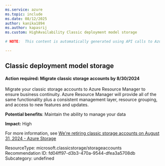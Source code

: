 ```yaml
---
ms.service: azure
ms.topic: include
ms.date: 08/12/2025
author: kanika1894
ms.author: kapasrij
ms.custom: HighAvailability Classic deployment model storage
  
# NOTE:  This content is automatically generated using API calls to Azure. Any edits made on these files will be overwritten in the next run of the script. 
  
---
```

  
## Classic deployment model storage  
  
<!--fd04ff97-d3b3-470a-9544-dfea3a5708db_begin-->

#### Action required: Migrate classic storage accounts by 8/30/2024  
  
Migrate your classic storage accounts to Azure Resource Manager to ensure business continuity. Azure Resource Manager will provide all of the same functionality plus a consistent management layer, resource grouping, and access to new features and updates.  
  
**Potential benefits**: Maintain the ability to manage your data  

**Impact:** High
  
For more information, see [We're retiring classic storage accounts on August 31, 2024 - Azure Storage](/azure/storage/common/classic-account-migration-overview)  

ResourceType: microsoft.classicstorage/storageaccounts  
Recommendation ID: fd04ff97-d3b3-470a-9544-dfea3a5708db  
Subcategory: undefined

<!--fd04ff97-d3b3-470a-9544-dfea3a5708db_end-->


<!--articleBody-->
